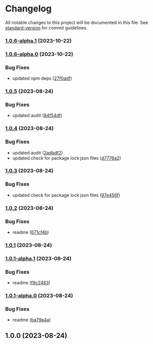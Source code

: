 # Changelog

All notable changes to this project will be documented in this file. See [standard-version](https://github.com/conventional-changelog/standard-version) for commit guidelines.

### [1.0.6-alpha.1](https://github.com/khanzzirfan/npm-update-resolutions/compare/v1.0.6-alpha.0...v1.0.6-alpha.1) (2023-10-22)

### [1.0.6-alpha.0](https://github.com/khanzzirfan/npm-update-resolutions/compare/v1.0.5...v1.0.6-alpha.0) (2023-10-22)


### Bug Fixes

* updated npm deps ([27f0adf](https://github.com/khanzzirfan/npm-update-resolutions/commit/27f0adfd1bec05e2a622ea9c83bab8d0daba658b))

### [1.0.5](https://github.com/remarkablemark/npm-package-template/compare/v1.0.4...v1.0.5) (2023-08-24)


### Bug Fixes

* updated audit ([84f54df](https://github.com/remarkablemark/npm-package-template/commit/84f54df6431e94c3735cce16d1d0311cefdcef91))

### [1.0.4](https://github.com/remarkablemark/npm-package-template/compare/v1.0.3...v1.0.4) (2023-08-24)


### Bug Fixes

* updated audit ([2adbdf2](https://github.com/remarkablemark/npm-package-template/commit/2adbdf2dba394c3a545afb7e95404e36f5e27d8a))
* updated check for package lock json files ([d7776a2](https://github.com/remarkablemark/npm-package-template/commit/d7776a2f3f4bf8d423b93a01bf2e60cda0a5b13f))

### [1.0.3](https://github.com/remarkablemark/npm-package-template/compare/v1.0.2...v1.0.3) (2023-08-24)


### Bug Fixes

* updated check for package lock json files ([97e456f](https://github.com/remarkablemark/npm-package-template/commit/97e456f08e1a03e42c6ded057341f7bbc787eb8b))

### [1.0.2](https://github.com/remarkablemark/npm-package-template/compare/v1.0.1...v1.0.2) (2023-08-24)


### Bug Fixes

* readme ([671cf4b](https://github.com/remarkablemark/npm-package-template/commit/671cf4be1489898482fa868d5bc49fed8cac409d))

### [1.0.1](https://github.com/remarkablemark/npm-package-template/compare/v1.0.1-alpha.1...v1.0.1) (2023-08-24)

### [1.0.1-alpha.1](https://github.com/remarkablemark/npm-package-template/compare/v1.0.1-alpha.0...v1.0.1-alpha.1) (2023-08-24)


### Bug Fixes

* readme ([f9c2483](https://github.com/remarkablemark/npm-package-template/commit/f9c24832d1a2b5576b7167b2169480a596c3d259))

### [1.0.1-alpha.0](https://github.com/remarkablemark/npm-package-template/compare/v1.0.0...v1.0.1-alpha.0) (2023-08-24)


### Bug Fixes

* readme ([ba79a4a](https://github.com/remarkablemark/npm-package-template/commit/ba79a4a5443e08326bbc4c1344dc047dd75fd887))

## 1.0.0 (2023-08-24)
